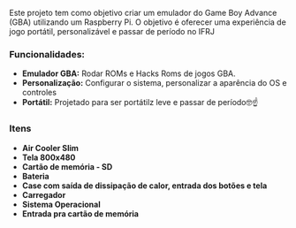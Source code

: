 Este projeto tem como objetivo criar um emulador do Game Boy Advance (GBA) utilizando um Raspberry Pi. O objetivo é oferecer uma experiência de jogo portátil, personalizável e passar de período no IFRJ


### **Funcionalidades:**

* **Emulador GBA:** Rodar ROMs e Hacks Roms de jogos GBA.
* **Personalização:** Configurar o sistema, personalizar a aparência do OS e controles
* **Portátil:** Projetado para ser portátilz leve e passar de período🤓☝️

### **Itens**

* **Air Cooler Slim**
* **Tela 800x480**
* **Cartão de memória - SD**
* **Bateria**
* **Case com saída de dissipação de calor, entrada dos botões e tela**
* **Carregador**
* **Sistema Operacional**
* **Entrada pra cartão de memória**
